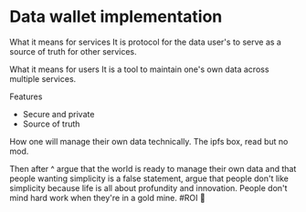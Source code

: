 # Data wallet implementation

What it means for services
It is protocol for the data user's to serve as a source of truth for other services.

What it means for users
It is a tool to maintain one's own data across multiple services.

Features
- Secure and private
- Source of truth


How one will manage their own data technically.
The ipfs box, read but no mod.

Then after ^ argue that the world is ready to manage their own data and that people wanting simplicity is a false statement,
argue that people don't like simplicity because life is all about profundity and innovation. People don't mind hard work
when they're in a gold mine. #ROI 🤪
